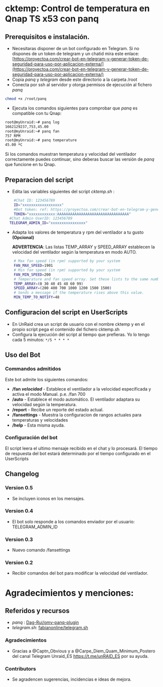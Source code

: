 # cktemp: Control de temperatura en Qnap TS x53 con panq

## Prerequisitos e instalación.

- Necesitaras disponer de un bot configurado en Telegram. Si no dispones de un token de telegram y un chatid mira este enlace: [https://proyectoa.com/crear-bot-en-telegram-y-generar-token-de-seguridad-para-uso-por-aplicacion-externa/](https://proyectoa.com/crear-bot-en-telegram-y-generar-token-de-seguridad-para-uso-por-aplicacion-externa/) 
- Copia *panq* y *telegram* desde este directorio a la carpeta /root
- Conecta por ssh al servidor y otorga permisos de ejecución al fichero *panq*

``` bash
chmod +x /root/panq
```

- Ejecuta los comandos siguientes para comprobar que *panq* es compatible con tu Qnap:

``` bash
root@myUnraid:~# panq log
1662129237,753,45.00
root@myUnraid:~# panq fan
757 RPM
root@myUnraid:~# panq temperature
45.00 ºC
```

Si los comandos muestran temperatura y velocidad del ventilador correctamente puedes continuar, sino deberas buscar las versión de *panq* que funcione en tu Qnap.

## Preparacion del script

- Edita las variables siguientes del script *cktemp.sh* :

``` bash
	#Chat ID: 123456789
	ID="xxxxxxxxxxxxxxxxxx"
	#Bot token: ref: https://proyectoa.com/crear-bot-en-telegram-y-generar-token-de-seguridad-para-uso-por-aplicacion-externa/
	TOKEN="xxxxxxxxxxxx:AAAAAAAAAAAAAAAAAAAAAAAAAAAAAAAAA"
  #Chat Admin UserID: 123456789
  TELEGRAM_ADMIN_ID="xxxxxxxxxxxxxxxx"  
```

- Adapta los valores de temperatura y rpm del ventilador a tu gusto **(Opcional)**
  
  **ADVERTENCIA**: Las listas TEMP_ARRAY y SPEED_ARRAY establecen la velocidad del ventilador según la temperatura en modo AUTO.

``` bash
    # Max fan speed (in rpm) supported by your system
    FAN_MAX_SPEED=1901
    # Min fan speed (in rpm) supported by your system
    FAN_MIN_SPEED=200
    # Temperature and fan speed array. Set these lists to the same number of elements.
    TEMP_ARRAY=(0 30 40 45 48 60 99)
    SPEED_ARRAY=(200 400 700 1000 1200 1500 1500)
    # Sends a message if the temperature rises above this value.
    MIN_TEMP_TO_NOTIFY=48

```

## Configuracion del script en UserScripts

- En UnRaid crea un script de usuario con el nombre cktemp y en el propio script pega el contenido del fichero cktemp.sh
- Configura la ejecución del script al tiempo que prefieras. Yo lo tengo cada 5 minutos: `*/5 * * * *`

## Uso del Bot

### Commandos admitidos

Este bot admite los siguientes comandos:
 
- **/fan *velocidad*** - Establece el ventilador a la velocidad especificada y activa el modo Manual.  p.e. /fan 700
- **/auto** - Establece el modo automático. El ventilador adaptara su velocidad según la temperatura.
- **/report** - Recibe un reporte del estado actual.
- **/fansettings** - Muestra la configuracion de rangos actuales para temperaturas y velocidades
- **/help** - Esta misma ayuda.

### Configuración del bot

El script leera el ultimo mensaje recibido en el chat y lo procesará. 
El tiempo de respuesta del bot estará determinado por el tiempo configurado en el UserScripts

## Changelog

### Version 0.5
* Se incluyen iconos en los mensajes.

### Version 0.4
* El bot solo responde a los comandos enviador por el usuario: TELEGRAM_ADMIN_ID
 
### Version 0.3
* Nuevo comando /fansettings 

### Version 0.2
* Recibir comandos del bot para modificar la velocidad del ventilador. 

# Agradecimientos y menciones:

## Referidos y recursos

- *panq* : [Dag-Rui/omv-panq-plugin](https://github.com/Dag-Rui/omv-panq-plugin/blob/main/panq-fan-service/panq)
- *telegram.sh*: [fabianonline/telegram.sh](https://github.com/fabianonline/telegram.sh/)

### Agradecimientos

* Gracias a @Captn_Obvious y a @Carpe_Diem_Quam_Minimum_Postero del canal Telegram Unraid_ES https://t.me/unRAID_ES por su ayuda.

### Contributors 

* Se agradencen sugerencias, incidencias e ideas de mejora.

